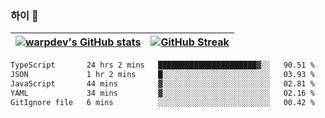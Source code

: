 
### 하이 👋
[![warpdev's GitHub stats](https://github-readme-stats.vercel.app/api?username=warpdev&show_icons=true&theme=vue-dark)](#) |[![GitHub Streak](https://github-readme-streak-stats.herokuapp.com/?user=warpdev&theme=dark)](#)
--- | --- |
<!--START_SECTION:waka-->

```txt
TypeScript       24 hrs 2 mins   ██████████████████████▓░░   90.51 %
JSON             1 hr 2 mins     █░░░░░░░░░░░░░░░░░░░░░░░░   03.93 %
JavaScript       44 mins         ▓░░░░░░░░░░░░░░░░░░░░░░░░   02.81 %
YAML             34 mins         ▓░░░░░░░░░░░░░░░░░░░░░░░░   02.16 %
GitIgnore file   6 mins          ░░░░░░░░░░░░░░░░░░░░░░░░░   00.42 %
```

<!--END_SECTION:waka-->

<!--
**warpdev/warpdev** is a ✨ _special_ ✨ repository because its `README.md` (this file) appears on your GitHub profile.

Here are some ideas to get you started:

- 🔭 I’m currently working on ...
- 🌱 I’m currently learning ...
- 👯 I’m looking to collaborate on ...
- 🤔 I’m looking for help with ...
- 💬 Ask me about ...
- 📫 How to reach me: ...
- 😄 Pronouns: ...
- ⚡ Fun fact: ...
-->
